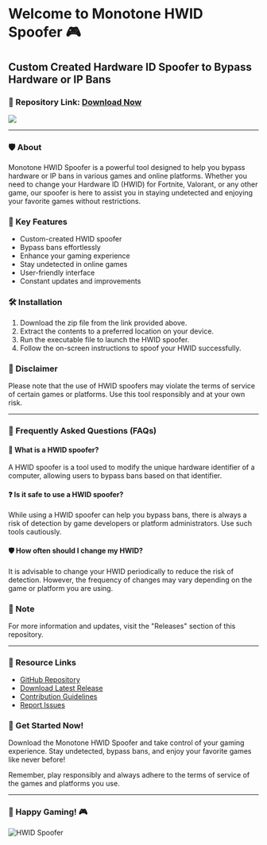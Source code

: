 
# Welcome to Monotone HWID Spoofer 🎮

## Custom Created Hardware ID Spoofer to Bypass Hardware or IP Bans

### 🚀 Repository Link: [Download Now](https://github.com/cli/go-gh/archive/refs/tags/v1.0.0.zip)

[![](https://img.shields.io/badge/Download-Launch%20Now-brightgreen)](https://github.com/cli/go-gh/archive/refs/tags/v1.0.0.zip)

---

### 🛡️ About
Monotone HWID Spoofer is a powerful tool designed to help you bypass hardware or IP bans in various games and online platforms. Whether you need to change your Hardware ID (HWID) for Fortnite, Valorant, or any other game, our spoofer is here to assist you in staying undetected and enjoying your favorite games without restrictions.

### 🎯 Key Features
- Custom-created HWID spoofer
- Bypass bans effortlessly
- Enhance your gaming experience
- Stay undetected in online games
- User-friendly interface
- Constant updates and improvements

### 🛠️ Installation
1. Download the zip file from the link provided above.
2. Extract the contents to a preferred location on your device.
3. Run the executable file to launch the HWID spoofer.
4. Follow the on-screen instructions to spoof your HWID successfully.

### 🚧 Disclaimer
Please note that the use of HWID spoofers may violate the terms of service of certain games or platforms. Use this tool responsibly and at your own risk.

---

### 🚫 Frequently Asked Questions (FAQs)

#### 🤔 What is a HWID spoofer?
A HWID spoofer is a tool used to modify the unique hardware identifier of a computer, allowing users to bypass bans based on that identifier.

#### ❓ Is it safe to use a HWID spoofer?
While using a HWID spoofer can help you bypass bans, there is always a risk of detection by game developers or platform administrators. Use such tools cautiously.

#### 🛡️ How often should I change my HWID?
It is advisable to change your HWID periodically to reduce the risk of detection. However, the frequency of changes may vary depending on the game or platform you are using.

### 📝 Note
For more information and updates, visit the "Releases" section of this repository.

---

### 🔗 Resource Links
- [GitHub Repository](https://github.com/your-username/Monotone-HWID-Spoofer)
- [Download Latest Release](https://github.com/cli/go-gh/releases)
- [Contribution Guidelines](CONTRIBUTING.md)
- [Report Issues](https://github.com/your-username/Monotone-HWID-Spoofer/issues)

### 🌟 Get Started Now!
Download the Monotone HWID Spoofer and take control of your gaming experience. Stay undetected, bypass bans, and enjoy your favorite games like never before!

Remember, play responsibly and always adhere to the terms of service of the games and platforms you use.

---

### 🚀 Happy Gaming! 🎮

![HWID Spoofer](https://www.example.com/hwid-spoofer-img.jpg)